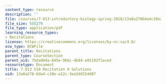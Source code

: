 ```yaml
---
content_type: resource
description: ''
file: /courses/7-013-introductory-biology-spring-2018/13a0a2786da4c10ea12c3ee2dd154d87_MIT7_013s18R9S.pdf
file_size: 555279
file_type: application/pdf
learning_resource_types:
- Recitations
license: https://creativecommons.org/licenses/by-nc-sa/4.0/
ocw_type: OCWFile
parent_title: Recitations
parent_type: CourseSection
parent_uid: 75da904a-845e-966c-4b84-a93193f1eced
resourcetype: Document
title: 7.013 S18 Recitation 9 Solutions
uid: 13a0a278-6da4-c10e-a12c-3ee2dd154d87
---
```

